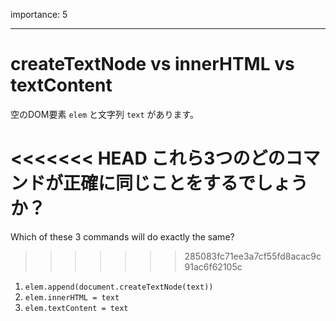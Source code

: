 importance: 5

---

# createTextNode vs innerHTML vs textContent

空のDOM要素 `elem` と文字列 `text` があります。

<<<<<<< HEAD
これら3つのどのコマンドが正確に同じことをするでしょうか？
=======
Which of these 3 commands will do exactly the same?
>>>>>>> 285083fc71ee3a7cf55fd8acac9c91ac6f62105c

1. `elem.append(document.createTextNode(text))`
2. `elem.innerHTML = text`
3. `elem.textContent = text`
